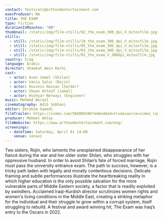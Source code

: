 ```yaml
---
contact: festivals@arthoodentertainment.com
execProducer: NA
title: THE EXAM
type: Fiction
durationInMinutes: "89"
thumbnail: /static/img/film-stills/02_the_exam_300_dpi_©_mitosfilm.jpg
stills:
  - still: /static/img/film-stills/10_the_exam_300_dpi_©_mitosfilm.jpg
  - still: /static/img/film-stills/05_the_exam_300_dpi_©_mitosfilm.jpg
  - still: /static/img/film-stills/03_the_exam_300_dpi_©_mitosfilm.jpg
  - still: /static/img/film-stills/01_the_exam_©_300dpi_mitosfilm.jpg
country: Iraq
language: Arabic
director: Shawkat Amin Korki
cast:
  - actor: Avan Jamal (Shilan)
  - actor: Vania Salar (Rojin)
  - actor: Hussein Hassan (Sardar)
  - actor: Shwan Attoof (Jamal)
  - actor: Hushyar Nerwayi (Engineer)
music: Mehmûd Berazî
cinematography: Adib Sobhani
editor: Ebrahim Saeedi
filmTrailer: https://vimeo.com/584806586?embedded=true&source=vimeo_logo&owner=94714380
producer: Mehmet Aktaş
filmWebsite: https://www.arthoodentertainment.com/eng/
screenings:
  - dateTime: Saturday, April 01 14:00
    venue: venue1
---
```

Two sisters, Rojin, who laments the unexplained disappearance of her fiancé during the war and her older sister Shilan, who struggles with her oppressive husband. In order to avoid Shilan’s fate of forced marriage, Rojin must pass the university entrance exam. The path to success, however, is a tricky path laden with legally and morally contentious decisions. Delicate framing and subtle performances illustrate the heartbreaking reality in which higher education is the only possible salvation for the more vulnerable parts of Middle Eastern society, a factor that is readily exploited by swindlers. Acclaimed Iraqi-Kurdish director scrutinizes women rights and women's living conditions in the Middle East, creating a striking metaphor for the individual and their struggle to grow within a corrupt  system, itself struggling to rebuild. A festival and award winning hit, The Exam was Iraq’s entry to the Oscars in 2022.